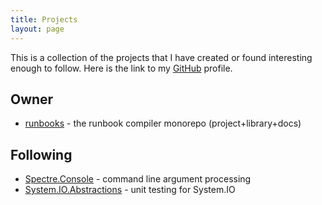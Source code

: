 ```yaml
---
title: Projects
layout: page
---
```


This is a collection of the projects that I have created or found interesting enough to follow. Here is the link to my <a href="https://github.com/kenbrittain">GitHub</a> profile.

## Owner

* [runbooks](https://github.com/kenbrittain/runbooks) - the runbook compiler monorepo (project+library+docs)

## Following

* [Spectre.Console](https://github.com/spectreconsole/spectre.console) - command line argument processing
* [System.IO.Abstractions](https://github.com/TestableIO/System.IO.Abstractions) - unit testing for System.IO

